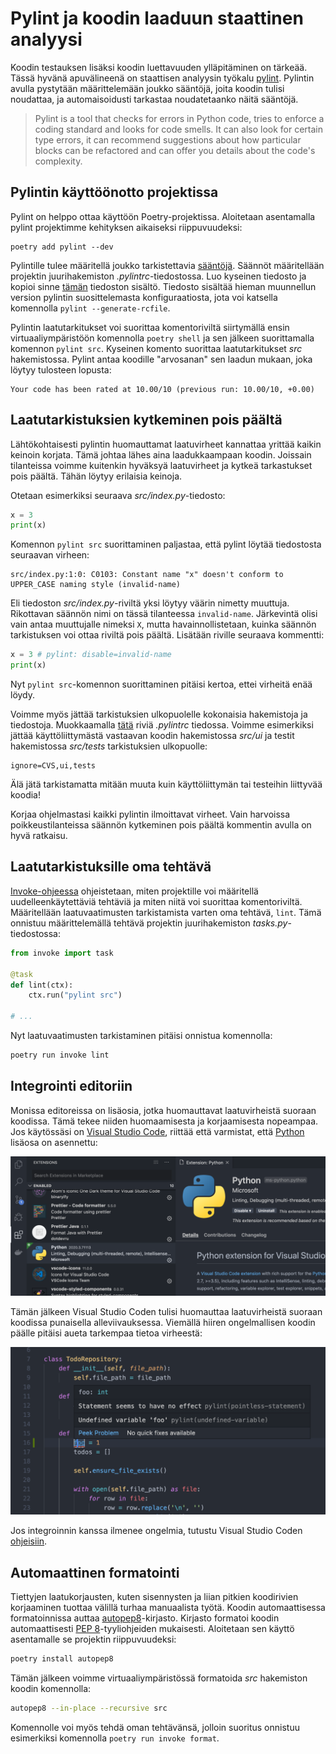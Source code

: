 # Pylint ja koodin laaduun staattinen analyysi

Koodin testauksen lisäksi koodin luettavuuden ylläpitäminen on tärkeää. Tässä hyvänä apuvälineenä on staattisen analyysin työkalu [pylint](https://www.pylint.org/). Pylintin avulla pystytään määrittelemään joukko sääntöjä, joita koodin tulisi noudattaa, ja automaisoidusti tarkastaa noudatetaanko näitä sääntöjä.

> Pylint is a tool that checks for errors in Python code, tries to enforce a coding standard and looks for code smells. It can also look for certain type errors, it can recommend suggestions about how particular blocks can be refactored and can offer you details about the code's complexity.

## Pylintin käyttöönotto projektissa

Pylint on helppo ottaa käyttöön Poetry-projektissa. Aloitetaan asentamalla pylint projektimme kehityksen aikaiseksi riippuvuudeksi:

```
poetry add pylint --dev
```

Pylintille tulee määritellä joukko tarkistettavia [sääntöjä](http://pylint.pycqa.org/en/2.6/technical_reference/features.html). Säännöt määritellään projektin juurihakemiston _.pylintrc_-tiedostossa. Luo kyseinen tiedosto ja kopioi sinne [tämän](../misc/.pylintrc) tiedoston sisältö. Tiedosto sisältää hieman muunnellun version pylintin suosittelemasta konfiguraatiosta, jota voi katsella komennolla `pylint --generate-rcfile`.

Pylintin laatutarkitukset voi suorittaa komentoriviltä siirtymällä ensin virtuaaliympäristöön komennolla `poetry shell` ja sen jälkeen suorittamalla komennon `pylint src`. Kyseinen komento suorittaa laatutarkitukset _src_ hakemistossa. Pylint antaa koodille "arvosanan" sen laadun mukaan, joka löytyy tulosteen lopusta:

```
Your code has been rated at 10.00/10 (previous run: 10.00/10, +0.00)
```

## Laatutarkistuksien kytkeminen pois päältä

Lähtökohtaisesti pylintin huomauttamat laatuvirheet kannattaa yrittää kaikin keinoin korjata. Tämä johtaa lähes aina laadukkaampaan koodin. Joissain tilanteissa voimme kuitenkin hyväksyä laatuvirheet ja kytkeä tarkastukset pois päältä. Tähän löytyy erilaisia keinoja.

Otetaan esimerkiksi seuraava _src/index.py_-tiedosto:

```python
x = 3
print(x)
```

Komennon `pylint src` suorittaminen paljastaa, että pylint löytää tiedostosta seuraavan virheen:

```
src/index.py:1:0: C0103: Constant name "x" doesn't conform to UPPER_CASE naming style (invalid-name)
```

Eli tiedoston _src/index.py_-riviltä yksi löytyy väärin nimetty muuttuja. Rikottavan säännön nimi on tässä tilanteessa `invalid-name`. Järkevintä olisi vain antaa muuttujalle nimeksi `X`, mutta havainnollistetaan, kuinka säännön tarkistuksen voi ottaa riviltä pois päältä. Lisätään riville seuraava kommentti:

```python
x = 3 # pylint: disable=invalid-name
print(x)
```

Nyt `pylint src`-komennon suorittaminen pitäisi kertoa, ettei virheitä enää löydy.

Voimme myös jättää tarkistuksien ulkopuolelle kokonaisia hakemistoja ja tiedostoja. Muokkaamalla [tätä](../misc/.pylintrc#L13) riviä _.pylintrc_ tiedossa. Voimme esimerkiksi jättää käyttöliittymästä vastaavan koodin hakemistossa _src/ui_ ja testit hakemistossa _src/tests_ tarkistuksien ulkopuolle:

```
ignore=CVS,ui,tests
```

Älä jätä tarkistamatta mitään muuta kuin käyttöliittymän tai testeihin liittyvää koodia! 

Korjaa ohjelmastasi kaikki pylintin ilmoittavat virheet. Vain harvoissa poikkeustilanteissa säännön kytkeminen pois päältä kommentin avulla on hyvä ratkaisu.

## Laatutarkistuksille oma tehtävä

[Invoke-ohjeessa](./invoke.md) ohjeistetaan, miten projektille voi määritellä uudelleenkäytettäviä tehtäviä ja miten niitä voi suorittaa komentoriviltä. Määritellään laatuvaatimusten tarkistamista varten oma tehtävä, `lint`. Tämä onnistuu määrittelemällä tehtävä projektin juurihakemiston _tasks.py_-tiedostossa:

```python
from invoke import task

@task
def lint(ctx):
    ctx.run("pylint src")

# ...
```

Nyt laatuvaatimusten tarkistaminen pitäisi onnistua komennolla:

```bash
poetry run invoke lint
```

## Integrointi editoriin

Monissa editoreissa on lisäosia, jotka huomauttavat laatuvirheistä suoraan koodissa. Tämä tekee niiden huomaamisesta ja korjaamisesta nopeampaa. Jos käytössäsi on [Visual Studio Code](https://code.visualstudio.com/), riittää että varmistat, että [Python](https://marketplace.visualstudio.com/items?itemName=ms-python.python) lisäosa on asennettu:

![Visual Studio Code Python lisäosa](./kuvat/vscode-python-lisaosa.png)

Tämän jälkeen Visual Studio Coden tulisi huomauttaa laatuvirheistä suoraan koodissa punaisella alleviivauksessa. Viemällä hiiren ongelmallisen koodin päälle pitäisi aueta tarkempaa tietoa virheestä:

![Visual Studio Code pylint](./kuvat/vscode-pylint.png)

Jos integroinnin kanssa ilmenee ongelmia, tutustu Visual Studio Coden [ohjeisiin](https://code.visualstudio.com/docs/python/linting).

## Automaattinen formatointi

Tiettyjen laatukorjausten, kuten sisennysten ja liian pitkien koodirivien korjaaminen tuottaa välillä turhaa manuaalista työtä. Koodin automaattisessa formatoinnissa auttaa [autopep8](https://pypi.org/project/autopep8/)-kirjasto. Kirjasto formatoi koodin automaattisesti [PEP 8](https://www.python.org/dev/peps/pep-0008/)-tyyliohjeiden mukaisesti. Aloitetaan sen käyttö asentamalle se projektin riippuvuudeksi:

```bash
poetry install autopep8
```

Tämän jälkeen voimme virtuaaliympäristössä formatoida _src_ hakemiston koodin komennolla:

```bash
autopep8 --in-place --recursive src
```

Komennolle voi myös tehdä oman tehtävänsä, jolloin suoritus onnistuu esimerkiksi komennolla `poetry run invoke format`.
